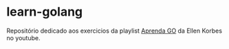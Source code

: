 # learn-golang
 Repositório dedicado aos exercicios da playlist [Aprenda GO](https://www.youtube.com/playlist?list=PLCKpcjBB_VlBsxJ9IseNxFllf-UFEXOdg) da Ellen Korbes no youtube. 
